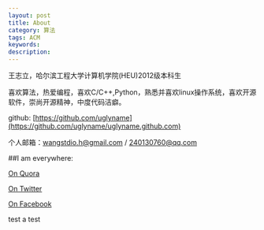 ```yaml
---
layout: post
title: About
category: 算法
tags: ACM
keywords: 
description: 
---
```



王志立，哈尔滨工程大学计算机学院(HEU)2012级本科生

喜欢算法，热爱编程，喜欢C/C++,Python，熟悉并喜欢linux操作系统，喜欢开源软件，崇尚开源精神，中度代码洁癖。

github: [https://github.com/uglyname](https://github.com/uglyname/uglyname.github.com)

个人邮箱：wangstdio.h@gmail.com  /  240130760@qq.com

##I am everywhere:

[On Quora](http://www.quora.com/Wang-Zhili)

[On Twitter](https://twitter.com/Wzl_Linux)

[On Facebook](https://www.facebook.com/wangstdio.h)

test a test
